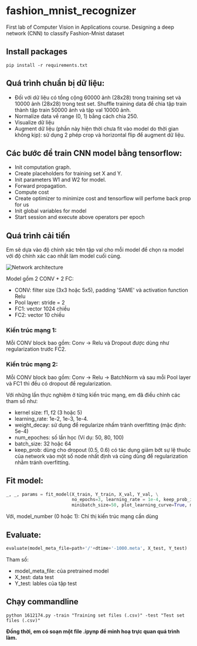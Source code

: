 # fashion_mnist_recognizer
First lab of Computer Vision in Applications course. Designing a deep network (CNN) to classify Fashion-Mnist dataset

## Install packages
```pip install -r requirements.txt```

## Quá trình chuẩn bị dữ liệu:
- Đối với dữ liệu có tổng cộng 60000 ảnh (28x28) trong training set và 10000 ảnh (28x28) trong test set. 
Shuffle training data để chia tập train thành tập train 50000 ảnh và tập val 10000 ảnh.
- Normalize data về range (0, 1) bằng cách chia 250.
- Visualize dữ liệu
- Augment dữ liệu (phần này hiện thời chưa fit vào model do thời gian không kịp): sử dụng 2 phép crop và horizontal flip để augment dữ liệu.

## Các bước để train CNN model bằng tensorflow:
- Init computation graph. 
- Create placeholders for training set X and Y.
- Init parameters W1 and W2 for model.
- Forward propagation.
- Compute cost
- Create optimizer to minimize cost and tensorflow will perfome back prop for us
- Init global variables for model
- Start session and execute above operators per epoch

## Quá trình cải tiến
Em sẽ dựa vào độ chính xác trên tập val cho mỗi model để chọn ra model với độ chính xác cao nhất làm model cuối cùng.

![Network architecture](model.png)

Model gồm 2 CONV + 2 FC:
- CONV: filter size (3x3 hoặc 5x5), padding 'SAME' và activation function Relu
- Pool layer: stride = 2
- FC1: vector 1024 chiều
- FC2: vector 10 chiều

### Kiến trúc mạng 1:
Mỗi CONV block bao gồm: Conv -> Relu và Dropout được dùng như regularization trước FC2.
### Kiến trúc mạng 2:
Mỗi CONV block bao gồm: Conv -> Relu -> BatchNorm và sau mỗi Pool layer và FC1 thì đều có dropout để regularization.

Với những lần thực nghiệm ở từng kiến trúc mạng, em đã điều chỉnh các tham số như:
- kernel size: f1, f2 (3 hoặc 5)
- learning_rate: 1e-2, 1e-3, 1e-4.
- weight_decay: sử dụng để regularize nhấm trành overfitting (mặc định: 5e-4)
- num_epoches: số lần học (Ví dụ: 50, 80, 100)
- batch_size: 32 hoặc 64
- keep_prob: dùng cho dropout (0.5, 0.6) có tác dụng giảm bớt sự lệ thuộc của network vào một số node nhất định và cũng dùng để regularization nhằm tránh overfitting.

## Fit model:
```python
_, _, params = fit_model(X_train, Y_train, X_val, Y_val, \
                         no_epochs=3, learning_rate = 1e-4, keep_prob_input=0.5, weight_decay=5e-4, \
                         minibatch_size=50, plot_learning_curve=True, model_name=dtime, model_number=1)
```
Với, model_number (0 hoặc 1): Chỉ thị kiến trúc mạng cần dùng

## Evaluate:
```python
evaluate(model_meta_file=path+'/'+dtime+'-1000.meta', X_test, Y_test)
```
Tham số:
- model_meta_file: của pretrained model
- X_test: data test
- Y_test: lables của tập test
  
## Chạy commandline
```
python 1612174.py -train "Training set files (.csv)" -test "Test set files (.csv)"
```

**Đồng thời, em có soạn một file .ipynp để minh hoạ trực quan quá trình làm.**
